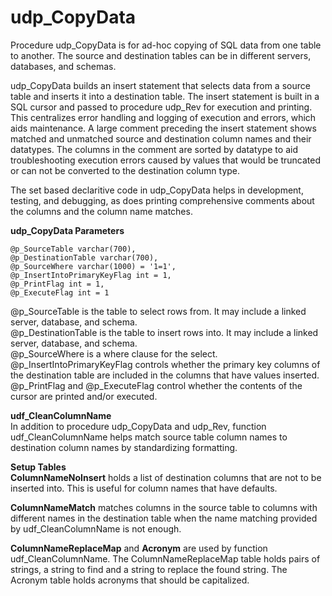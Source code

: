 # udp_CopyData

Procedure udp_CopyData is for ad-hoc copying of SQL data from one table to another. The source and destination tables can be in different servers, databases, and schemas. 

udp_CopyData builds an insert statement that selects data from a source table and inserts it into a destination table. The insert statement is built in a SQL cursor and passed to procedure udp_Rev for execution and printing. This centralizes error handling and logging of execution and errors, which aids maintenance. A large comment preceding the insert statement shows matched and unmatched source and destination column names and their datatypes. The columns in the comment are sorted by datatype to aid troubleshooting execution errors caused by values that would be truncated or can not be converted to the destination column type. 

The set based declaritive code in udp_CopyData helps in development, testing, and debugging, as does printing comprehensive comments about the columns and the column name matches.

**udp_CopyData Parameters**

    @p_SourceTable varchar(700),
    @p_DestinationTable varchar(700),
    @p_SourceWhere varchar(1000) = '1=1',
    @p_InsertIntoPrimaryKeyFlag int = 1,
    @p_PrintFlag int = 1,
    @p_ExecuteFlag int = 1
	
@p_SourceTable is the table to select rows from. It may include a linked server, database, and schema.<br/>
@p_DestinationTable is the table to insert rows into. It may include a linked server, database, and schema.<br/>
@p_SourceWhere is a where clause for the select.<br/>
@p_InsertIntoPrimaryKeyFlag controls whether the primary key columns of the destination table are included in the columns that have values inserted.<br/>
@p_PrintFlag and @p_ExecuteFlag control whether the contents of the cursor are printed and/or executed.<br/>

**udf_CleanColumnName**<br/>
In addition to procedure udp_CopyData and udp_Rev, function udf_CleanColumnName helps match source table column names to destination column names by standardizing formatting. 

**Setup Tables**<br/>
**ColumnNameNoInsert** holds a list of destination columns that are not to be inserted into. This is useful for column names that have defaults.

**ColumnNameMatch** matches columns in the source table to columns with different names in the destination table when the name matching provided by udf_CleanColumnName is not enough.

**ColumnNameReplaceMap** and **Acronym** are used by function udf_CleanColumnName. The ColumnNameReplaceMap table holds pairs of strings, a string to find and a string to replace the found string. The Acronym table holds acronyms that should be capitalized. 
